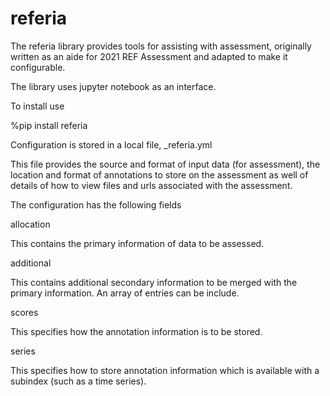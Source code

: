 # referia

The referia library provides tools for assisting with assessment, originally written as an aide for 2021 REF Assessment and adapted to make it configurable.

The library uses jupyter notebook as an interface. 

To install use

%pip install referia

Configuration is stored in a local file, _referia.yml

This file provides the source and format of input data (for assessment), the location and format of annotations to store on the assessment as well of details of how to view files and urls associated with the assessment.

The configuration has the following fields

allocation

This contains the primary information of data to be assessed.

additional

This contains additional secondary information to be merged with the primary information. An array of entries can be include.

scores

This specifies how the annotation information is to be stored.

series

This specifies how to store annotation information which is available with a subindex (such as a time series).



